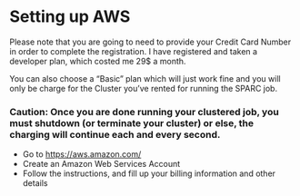# Setting up AWS 

Please note that you are going to need to provide your Credit Card Number in order to complete the registration. I have registered and taken a developer plan, which costed me 29$ a month. 

You can also choose a “Basic” plan which will just work fine and you will only be charge for the Cluster you’ve rented for running the SPARC job. 

### Caution: Once you are done running your clustered job, you must shutdown (or terminate your cluster) or else, the charging will continue each and every second. 

-	Go to https://aws.amazon.com/
-	Create an Amazon Web Services Account
-	Follow the instructions, and fill up your billing information and other details





